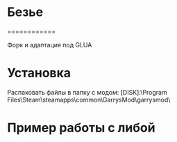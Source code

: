# Безье
============

Форк и адаптaция под GLUA

# Установка

Распаковать файлы в папку с модом:
[DISK]:\Program Files\Steam\steamapps\common\GarrysMod\garrysmod\

# Пример работы с либой

```lua

```
